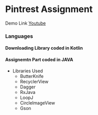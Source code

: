 # Pintrest Assignment

Demo Link
[Youtube](https://youtu.be/X1O86eZV3yY)

### Languages
#### Downloading Library coded in Kotlin
#### Assignemtn Part coded in JAVA


* Libraries Used
  * ButterKnife
  * RecyclerView
  * Dagger
  * RxJava
  * LoopJ
  * CircleImageView
  * Gson
